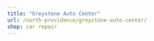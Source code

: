 ```yaml
---
title: "Greystone Auto Center"
url: /north-providence/greystone-auto-center/
shop: car repair
---
```

